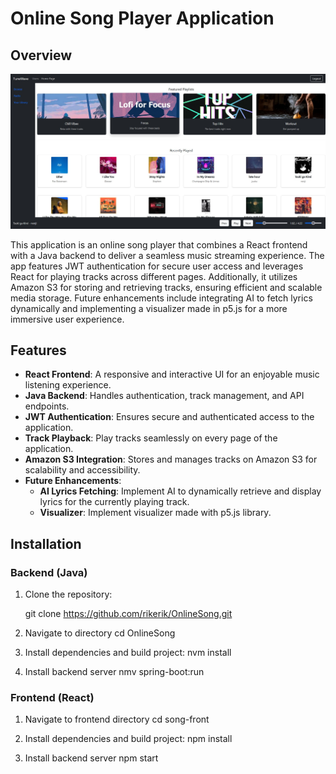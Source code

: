 # Online Song Player Application

## Overview

![Online Song Player](/image.jpg)

This application is an online song player that combines a React frontend with a Java backend to deliver a seamless music streaming experience. The app features JWT authentication for secure user access and leverages React for playing tracks across different pages. Additionally, it utilizes Amazon S3 for storing and retrieving tracks, ensuring efficient and scalable media storage. Future enhancements include integrating AI to fetch lyrics dynamically and implementing a visualizer made in p5.js for a more immersive user experience.

## Features

- **React Frontend**: A responsive and interactive UI for an enjoyable music listening experience.
- **Java Backend**: Handles authentication, track management, and API endpoints.
- **JWT Authentication**: Ensures secure and authenticated access to the application.
- **Track Playback**: Play tracks seamlessly on every page of the application.
- **Amazon S3 Integration**: Stores and manages tracks on Amazon S3 for scalability and accessibility.
- **Future Enhancements**:
  - **AI Lyrics Fetching**: Implement AI to dynamically retrieve and display lyrics for the currently playing track.
  - **Visualizer**: Implement visualizer made with p5.js library.

## Installation

### Backend (Java)

1. Clone the repository:

   git clone https://github.com/rikerik/OnlineSong.git

2. Navigate to directory
   cd OnlineSong

3. Install dependencies and build project:
   nvm install

4. Install backend server
   nmv spring-boot:run

### Frontend (React)

1. Navigate to frontend directory
   cd song-front

2. Install dependencies and build project:
   npm install

3. Install backend server
   npm start
